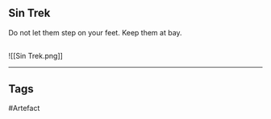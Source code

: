 ## Sin Trek
Do not let them step on your feet. Keep them at bay.
## 
![[Sin Trek.png]]

---
## Tags
#Artefact